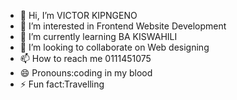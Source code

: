 - 👋 Hi, I’m VICTOR KIPNGENO
- 👀 I’m interested in Frontend Website Development
- 🌱 I’m currently learning BA KISWAHILI
- 💞️ I’m looking to collaborate on Web designing 
- 📫 How to reach me 0111451075
- 😄 Pronouns:coding in my blood
- ⚡ Fun fact:Travelling

<!---
Vick8715/Vick8715 is a ✨ special ✨ repository because its `README.md` (this file) appears on your GitHub profile.
You can click the Preview link to take a look at your changes.
--->
